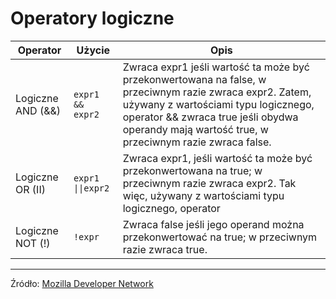 # **Operatory logiczne**

<!-- markdownlint-disable MD013 -->
<!-- markdownlint-disable MD033 -->
| Operator          | Użycie         | Opis                                                                                                                                                                                                                                               |
|-------------------|----------------|----------------------------------------------------------------------------------------------------------------------------------------------------------------------------------------------------------------------------------------------------|
| Logiczne AND (&&) | `expr1 && expr2` | Zwraca expr1 jeśli wartość ta może być przekonwertowana na false, w przeciwnym razie zwraca expr2. Zatem, używany z wartościami typu logicznego, operator && zwraca true jeśli obydwa operandy mają wartość true, w przeciwnym razie zwraca false. |
| Logiczne OR (II)  | <code>expr1 &#124;&#124;expr2</code> | Zwraca expr1, jeśli wartość ta może być przekonwertowana na true; w przeciwnym razie zwraca expr2. Tak więc, używany z wartościami typu logicznego, operator || zwraca true którykolwiek z operandów równy jest true.                              |
| Logiczne NOT (!)  | `!expr`          | Zwraca false jeśli jego operand można przekonwertować na true; w przeciwnym razie zwraca true.    

---
Źródło: [Mozilla Developer Network](https://developer.mozilla.org/pl/docs/Web/JavaScript/Referencje/Operatory/Logical_Operators)
